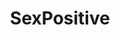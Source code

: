 ---
title: SexPositive
crosslinks:
- orgasmcontrol
- VirginityExchange
- swingers
- ShitRedditSays
- TrueReddit
- MGTOW
- cockrings
- xkcd
- BoyScouts
---